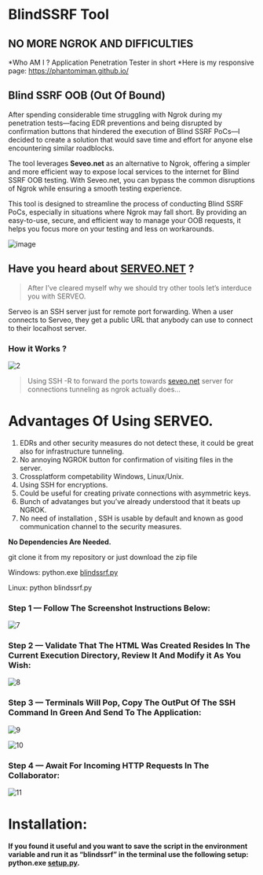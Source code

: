 # BlindSSRF Tool
## NO MORE NGROK AND DIFFICULTIES

*Who AM I ? Application Penetration Tester in short
*Here is my responsive page:
https://phantomiman.github.io/


## Blind SSRF OOB (Out Of Bound)

After spending considerable time struggling with Ngrok during my penetration tests—facing EDR preventions and being disrupted by confirmation buttons that hindered the execution of Blind SSRF PoCs—I decided to create a solution that would save time and effort for anyone else encountering similar roadblocks.

The tool leverages **Seveo.net** as an alternative to Ngrok, offering a simpler and more efficient way to expose local services to the internet for Blind SSRF OOB testing. With Seveo.net, you can bypass the common disruptions of Ngrok while ensuring a smooth testing experience.

This tool is designed to streamline the process of conducting Blind SSRF PoCs, especially in situations where Ngrok may fall short. By providing an easy-to-use, secure, and efficient way to manage your OOB requests, it helps you focus more on your testing and less on workarounds.

![image](https://github.com/user-attachments/assets/1bc7f03e-77a7-43fa-a0ce-7cb5810f5ffd)


## Have you heard about [SERVEO.NET](http://SERVEO.NET) ?

> After I’ve cleared myself why we should try other tools let’s interduce you with SERVEO.
> 

Serveo is an SSH server just for remote port forwarding. When a user connects to Serveo, they get a public URL that anybody can use to connect to their localhost server.

### How it Works ?
![2](https://github.com/user-attachments/assets/7bde9e96-20b4-456c-9487-f22a5e73cda3)



> Using SSH -R to forward the ports towards [seveo.net](http://seveo.net) server for connections tunneling as ngrok actually does…
> 

# **Advantages Of Using SERVEO.**

1. EDRs and other security measures do not detect these, it could be great also for infrastructure tunneling.
2. No annoying NGROK button for confirmation of visiting files in the server.
3. Crossplatform competability Windows, Linux/Unix.
4. Using SSH for encryptions.
5. Could be useful for creating private connections with asymmetric keys.
6. Bunch of advatanges but you’ve already understood that it beats up NGROK.
7. No need of installation , SSH is usable by default and known as good communication channel to the security measures.

**No Dependencies Are Needed.**

git clone it from my repository or just download the zip file

Windows: python.exe [blindssrf.py](http://blindssrf.py) 

Linux: python blindssrf.py

### Step 1 — Follow The Screenshot Instructions Below:

![7](https://github.com/user-attachments/assets/8e05a340-9c71-4e87-836d-9dc234cffec6)

### Step 2 — Validate That The HTML Was Created Resides In The Current Execution Directory, Review It And Modify it As You Wish:

![8](https://github.com/user-attachments/assets/7f527ec2-08c7-4194-9501-6324cc9514c8)


### Step 3 — Terminals Will Pop, Copy The OutPut Of The SSH Command In Green And Send To The Application:
![9](https://github.com/user-attachments/assets/fd4a50a9-6f0a-4e8d-a396-05ca3220731f)

![10](https://github.com/user-attachments/assets/a0871160-b8d9-4d7c-a0ba-f58b1b1fdc17)


### Step 4 — Await For Incoming HTTP Requests In The Collaborator:

![11](https://github.com/user-attachments/assets/6e50d923-9876-4fb1-8bdf-dc4815abbfb0)

# Installation:
**If you found it useful and you want to save the script in the environment variable and run it as “blindssrf” in the terminal use the following setup:**
**python.exe [setup.py](http://setup.py).**
